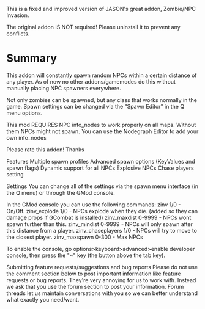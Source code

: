 This is a fixed and improved version of JASON's great addon, Zombie/NPC Invasion.

The original addon IS NOT required! Please uninstall it to prevent any conflicts.

# Summary
This addon will constantly spawn random NPCs within a certain distance of any player. 
As of now no other addons/gamemodes do this without manually placing NPC spawners everywhere. 

Not only zombies can be spawned, but any class that works normally in the game.
Spawn settings can be changed via the "Spawn Editor" in the Q menu options. 

This mod REQUIRES NPC info_nodes to work properly on all maps. Without them NPCs might not spawn. You can use the Nodegraph Editor to add your own info_nodes 

Please rate this addon! Thanks 

Features
Multiple spawn profiles
Advanced spawn options (KeyValues and spawn flags)
Dynamic support for all NPCs
Explosive NPCs
Chase players setting


Settings
You can change all of the settings via the spawn menu interface (in the Q menu) or through the GMod console.

In the GMod console you can use the following commands: 
zinv 1/0 - On/Off. 
zinv_explode 1/0 - NPCs explode when they die. (added so they can damage props if GCombat is installed) 
zinv_maxdist 0-9999 - NPCs wont spawn further than this. 
zinv_mindist 0-9999 - NPCs will only spawn after this distance from a player. 
zinv_chaseplayers 1/0 - NPCs will try to move to the closest player. 
zinv_maxspawn 0-300 - Max NPCs

To enable the console, go options>keyboard>advanced>enable developer console, then press the "~" key (the button above the tab key).

Submitting feature requests/suggestions and bug reports
Please do not use the comment section below to post important information like feature requests or bug reports. They're very annoying for us to work with.
Instead we ask that you use the forum section to post your information.
Forum threads let us maintain conversations with you so we can better understand what exactly you need/want.
